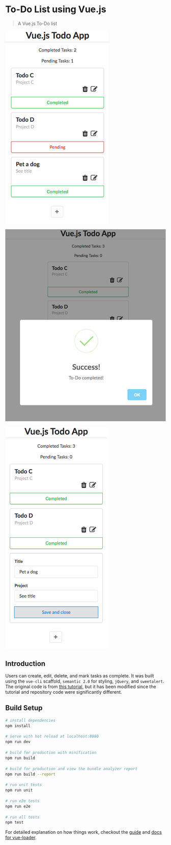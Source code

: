 # To-Do List using Vue.js

> A Vue.js To-Do list

![landing](docs/landing.png)

![success](docs/success.png)

![editin](docs/editing.png)

## Introduction

Users can create, edit, delete, and mark tasks as complete. It was built using the `vue-cli` scaffold, `semantic 2.0` for styling, `jQuery`, and `sweetalert`. The original code is from [this tutorial](https://scotch.io/tutorials/build-a-to-do-app-with-vue-js-2#toc-editing-a-todo), but it has been modified since the tutorial and repository code were significantly different.

## Build Setup

``` bash
# install dependencies
npm install

# serve with hot reload at localhost:8080
npm run dev

# build for production with minification
npm run build

# build for production and view the bundle analyzer report
npm run build --report

# run unit tests
npm run unit

# run e2e tests
npm run e2e

# run all tests
npm test
```

For detailed explanation on how things work, checkout the [guide](http://vuejs-templates.github.io/webpack/) and [docs for vue-loader](http://vuejs.github.io/vue-loader).
